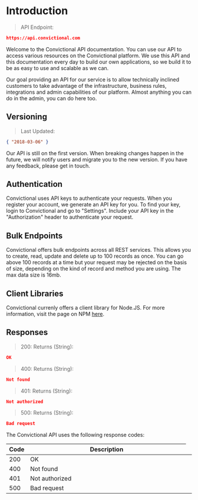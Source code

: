 # Introduction

> API Endpoint:

```json
https://api.convictional.com
```

Welcome to the Convictional API documentation. You can use our API to access various resources on the Convictional platform. We use this API and this documentation every day to build our own applications, so we build it to be as easy to use and scalable as we can.

Our goal providing an API for our service is to allow technically inclined customers to take advantage of the infrastructure, business rules, integrations and admin capabilities of our platform. Almost anything you can do in the admin, you can do here too.

## Versioning

> Last Updated:

```json
{ "2018-03-06" }
```

Our API is still on the first version. When breaking changes happen in the future, we will notify users and migrate you to the new version. If you have any feedback, please get in touch. 

## Authentication
Convictional uses API keys to authenticate your requests. When you register your account, we generate an API key for you. To find your key, login to Convictional and go to "Settings". Include your API key in the "Authorization" header to authenticate your request.

## Bulk Endpoints
Convictional offers bulk endpoints across all REST services. This allows you to create, read, update and delete up to 100 records as once. You can go above 100 records at a time but your request may be rejected on the basis of size, depending on the kind of record and method you are using. The max data size is 16mb.

## Client Libraries
Convictional currenly offers a client library for Node.JS. For more information, visit the page on NPM [here](https://npmjs.com/package/convictional).

## Responses

> 200: Returns (String):

```json
OK
```

> 400: Returns (String):

```json
Not found
```

> 401: Returns (String): 

```json
Not authorized
```

> 500: Returns (String):

```json
Bad request
```

The Convictional API uses the following response codes:

| Code      | Description     |
| --------- | --------------- |
| 200       <td style="width:100%;">OK</td> |
| 400       | Not found       |
| 401       | Not authorized  |
| 500       | Bad request     |